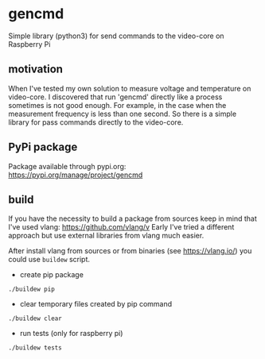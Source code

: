 # gencmd
Simple library (python3) for send commands to the video-core on Raspberry Pi

## motivation
When I've tested my own solution to measure voltage and temperature on video-core. I discovered that run 'gencmd' directly like a process sometimes is not good enough. For example, in the case when the measurement frequency is less than one second. So there is a simple library for pass commands directly to the video-core.

## PyPi package
Package available through pypi.org: https://pypi.org/manage/project/gencmd

## build
If you have the necessity to build a package from sources keep in mind that I've used vlang: https://github.com/vlang/v
Early I've tried a different approach but use external libraries from vlang much easier.

After install vlang from sources or from binaries (see https://vlang.io/) you could use `buildew` script.

- create pip package
```
./buildew pip
```

- clear temporary files created by pip command
```
./buildew clear
```

- run tests (only for raspberry pi)
```
./buildew tests
```
